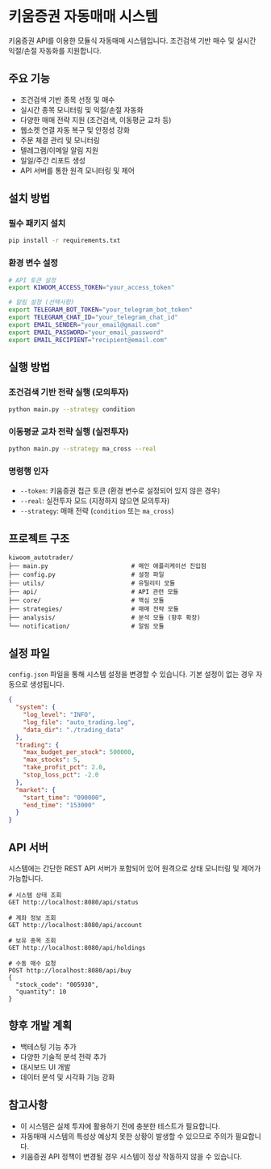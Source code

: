 # 키움증권 자동매매 시스템

키움증권 API를 이용한 모듈식 자동매매 시스템입니다. 조건검색 기반 매수 및 실시간 익절/손절 자동화를 지원합니다.

## 주요 기능

- 조건검색 기반 종목 선정 및 매수
- 실시간 종목 모니터링 및 익절/손절 자동화
- 다양한 매매 전략 지원 (조건검색, 이동평균 교차 등)
- 웹소켓 연결 자동 복구 및 안정성 강화
- 주문 체결 관리 및 모니터링
- 텔레그램/이메일 알림 지원
- 일일/주간 리포트 생성
- API 서버를 통한 원격 모니터링 및 제어

## 설치 방법

### 필수 패키지 설치

```bash
pip install -r requirements.txt
```

### 환경 변수 설정

```bash
# API 토큰 설정
export KIWOOM_ACCESS_TOKEN="your_access_token"

# 알림 설정 (선택사항)
export TELEGRAM_BOT_TOKEN="your_telegram_bot_token"
export TELEGRAM_CHAT_ID="your_telegram_chat_id"
export EMAIL_SENDER="your_email@gmail.com"
export EMAIL_PASSWORD="your_email_password"
export EMAIL_RECIPIENT="recipient@email.com"
```

## 실행 방법

### 조건검색 기반 전략 실행 (모의투자)

```bash
python main.py --strategy condition
```

### 이동평균 교차 전략 실행 (실전투자)

```bash
python main.py --strategy ma_cross --real
```

### 명령행 인자

- `--token`: 키움증권 접근 토큰 (환경 변수로 설정되어 있지 않은 경우)
- `--real`: 실전투자 모드 (지정하지 않으면 모의투자)
- `--strategy`: 매매 전략 (`condition` 또는 `ma_cross`)

## 프로젝트 구조

```
kiwoom_autotrader/
├── main.py                       # 메인 애플리케이션 진입점
├── config.py                     # 설정 파일
├── utils/                        # 유틸리티 모듈
├── api/                          # API 관련 모듈
├── core/                         # 핵심 모듈
├── strategies/                   # 매매 전략 모듈
├── analysis/                     # 분석 모듈 (향후 확장)
└── notification/                 # 알림 모듈
```

## 설정 파일

`config.json` 파일을 통해 시스템 설정을 변경할 수 있습니다. 기본 설정이 없는 경우 자동으로 생성됩니다.

```json
{
  "system": {
    "log_level": "INFO",
    "log_file": "auto_trading.log",
    "data_dir": "./trading_data"
  },
  "trading": {
    "max_budget_per_stock": 500000,
    "max_stocks": 5,
    "take_profit_pct": 2.0,
    "stop_loss_pct": -2.0
  },
  "market": {
    "start_time": "090000",
    "end_time": "153000"
  }
}
```

## API 서버

시스템에는 간단한 REST API 서버가 포함되어 있어 원격으로 상태 모니터링 및 제어가 가능합니다.

```
# 시스템 상태 조회
GET http://localhost:8080/api/status

# 계좌 정보 조회
GET http://localhost:8080/api/account

# 보유 종목 조회
GET http://localhost:8080/api/holdings

# 수동 매수 요청
POST http://localhost:8080/api/buy
{
  "stock_code": "005930",
  "quantity": 10
}
```

## 향후 개발 계획

- 백테스팅 기능 추가
- 다양한 기술적 분석 전략 추가
- 대시보드 UI 개발
- 데이터 분석 및 시각화 기능 강화

## 참고사항

- 이 시스템은 실제 투자에 활용하기 전에 충분한 테스트가 필요합니다.
- 자동매매 시스템의 특성상 예상치 못한 상황이 발생할 수 있으므로 주의가 필요합니다.
- 키움증권 API 정책이 변경될 경우 시스템이 정상 작동하지 않을 수 있습니다.